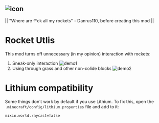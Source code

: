 ![icon](https://cdn.modrinth.com/data/mxxedOhh/cb6d65c6289ffcbfa32105219e326254bd51e371.png)
---
|| "Where are f*ck all my rockets" - Danrus110, before creating this mod ||

# Rocket Utlis

This mod turns off unnecessary (in my opinion) interaction with rockets:

1. Sneak-only interaction
![demo1](assets/demo1.gif)
2. Using through grass and other non-colide blocks
![demo2](assets/demo2.gif)

# Lithium compatibility

Some things don't work by default if you use Lithium. To fix this, open the `.minecraft/config/lithium.properties` file and add to it:

```properties
mixin.world.raycast=false
```